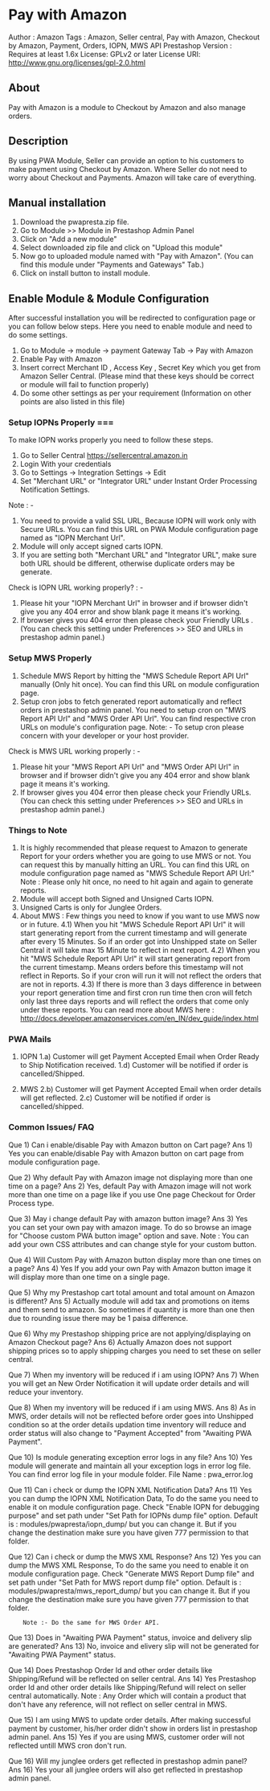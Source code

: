 # Pay with Amazon

Author : Amazon
Tags : Amazon, Seller central, Pay with Amazon, Checkout by Amazon, Payment, Orders, IOPN, MWS API
Prestashop Version : Requires at least 1.6x
License: GPLv2 or later
License URI: http://www.gnu.org/licenses/gpl-2.0.html

## About
Pay with Amazon is a module to Checkout by Amazon and also manage orders.


## Description
By using PWA Module, Seller can provide an option to his customers to make payment using Checkout by Amazon. Where Seller do not need to worry about Checkout and Payments. 
Amazon will take care of everything.


## Manual installation 
1) Download the pwapresta.zip file.
2) Go to Module >> Module in Prestashop Admin Panel
3) Click on "Add a new module"
4) Select downloaded zip file and click on  "Upload this module"
5) Now go to uploaded module named with "Pay with Amazon". (You can find this module under "Payments and Gateways" Tab.)
6) Click on install button to install module.


## Enable Module & Module Configuration
After successful installation you will be redirected to configuration page or you can follow below steps. Here you need to enable module and need to do some settings.
1) Go to Module -> module -> payment Gateway Tab -> Pay with Amazon
2) Enable Pay with Amazon
3) Insert correct Merchant ID , Access Key , Secret Key which you get from Amazon Seller Central. (Please mind that these keys should be correct or module will fail to function properly)
4) Do some other settings as per your requirement (Information on other points are also listed in this file)


### Setup IOPNs Properly ===
To make IOPN works properly you need to follow these steps.
1) Go to Seller Central https://sellercentral.amazon.in
2) Login With your credentials
3) Go to Settings -> Integration Settings -> Edit
4) Set "Merchant URL" or "Integrator URL" under Instant Order Processing Notification Settings.


Note : - 
1) You need to provide a valid SSL URL, Because IOPN will work only with Secure URLs. You can find this URL on PWA Module configuration page named 
as "IOPN Merchant Url". 
2) Module will only accept signed carts IOPN.
3) If you are setting both "Merchant URL" and "Integrator URL", make sure both URL should be different, otherwise duplicate orders may be generate.

Check is IOPN URL working properly? : -
1) Please hit your "IOPN Merchant Url" in browser and if browser didn't give you any 404 error and show blank page it means it's working.
2) If browser gives you 404 error then please check your Friendly URLs . (You can check this setting under Preferences >> SEO and URLs in prestashop admin panel.)


### Setup MWS Properly
1) Schedule MWS Report by hitting the "MWS Schedule Report API Url" manually (Only hit once). You can find this URL on module configuration page. 
2) Setup cron jobs to fetch generated report automatically and reflect orders in prestashop admin panel. You need to setup cron on "MWS Report API Url" and "MWS Order API Url".
You can find respective cron URLs on module's configuration page.
Note: - To setup cron please concern with your developer or your host provider.

Check is MWS URL working properly : -
1) Please hit your "MWS Report API Url" and "MWS Order API Url" in browser and if browser didn't give you any 404 error and show blank page it means it's working.
2) If browser gives you 404 error then please check your Friendly URLs. (You can check this setting under Preferences >> SEO and URLs in prestashop admin panel.)

### Things to Note 
1) It is highly recommended that please request to Amazon to generate Report for your orders whether you are going to use MWS or not.
   You can request this by manually hitting an URL. You can find this URL on module configuration page named as "MWS Schedule Report API Url:"
   Note : Please only hit once, no need to hit again and again to generate reports.
2) Module will accept both Signed and Unsigned Carts IOPN.
3) Unsigned Carts is only for Junglee Orders.
4) About MWS : Few things you need to know if you want to use MWS now or in future.
	4.1) When you hit "MWS Schedule Report API Url" it will start generating report from the current timestamp and will generate after every 15 Minutes. So if an order got into Unshipped state on Seller Central
		 it will take max 15 Minute to reflect in next report.
	4.2) When you hit "MWS Schedule Report API Url" it will start generating report from the current timestamp. Means orders before this timestamp will not reflect in Reports.
		 So if your cron will run it will not reflect the orders that are not in reports.
	4.3) If there is more than 3 days difference in between your report generation time and first cron run time then cron will fetch only last three days reports and will reflect the orders
		 that come only under these reports.
		 You can read more about MWS here : http://docs.developer.amazonservices.com/en_IN/dev_guide/index.html


### PWA  Mails
1) IOPN 
1.a) Customer will get Payment Accepted Email when Order Ready to Ship Notification received.
1.d) Customer will be notified if order is cancelled/Shipped.


2) MWS 
2.b) Customer will get Payment Accepted Email when order details will get reflected.
2.c) Customer will be notified if order is cancelled/shipped.

		 
### Common Issues/ FAQ
Que 1) Can i enable/disable Pay with Amazon button on Cart page?
Ans 1) Yes you can enable/disable Pay with Amazon button on cart page from module configuration page. 

Que 2) Why default Pay with Amazon image not displaying more than one time on a page?
Ans 2) Yes, default Pay with Amazon image will not work more than one time on a page like if you use One page Checkout for Order Process type.

Que 3) May i change default Pay with amazon button image?
Ans 3) Yes you can set your own pay with amazon image. To do so browse an image for "Choose custom PWA button image" option and save.
Note : You can add your own CSS attributes and can change style for your custom button.

Que 4) Will Custom Pay with Amazon button display more than one times on a page?
Ans 4) Yes If you add your own Pay with Amazon button image it will display more than one time on a single page.

Que 5) Why my Prestashop cart total amount and total amount on Amazon is different?
Ans 5) Actually module will add tax and promotions on items and them send to amazon. So sometimes if quantity is more than one then due to rounding issue there may be 1 paisa difference.

Que 6) Why my Prestashop shipping price are not applying/displaying on Amazon Checkout page?
Ans 6) Actually Amazon does not support shipping prices so to apply shipping charges you need to set these on seller central.

Que 7) When my inventory will be reduced if i am using IOPN?
Ans 7) When you will get an New Order Notification it will update order details and will reduce your inventory.

Que 8) When my inventory will be reduced if i am using MWS.
Ans 8) As in MWS, order details will not be reflected before order goes into Unshipped condition so at the order details updation time inventory will reduce and order status will also change 
       to "Payment Accepted" from "Awaiting PWA Payment".

Que 10) Is module generating exception error logs in any file?
Ans 10) Yes module will generate and maintain all your exception logs in error log file. 
	   You can find error log file in your module folder.
	   File Name : pwa_error.log

Que 11) Can i check or dump the IOPN XML Notification Data?
Ans 11) Yes you can dump the IOPN XML Notification Data, To do the same you need to enable it on module configuration page.
		Check "Enable IOPN for debugging purpose"  and set path under  "Set Path for IOPNs dump file" option.
		Default is : modules/pwapresta/iopn_dump/ but you can change it. But if you change the destination make sure you have given 777 permission to that folder.

Que 12) Can i check or dump the MWS XML Response?
Ans 12) Yes you can dump the MWS XML Response, To do the same you need to enable it on module configuration page.
		Check "Generate MWS Report Dump file"  and set path under "Set Path for MWS report dump file" option.
		Default is : modules/pwapresta/mws_report_dump/ but you can change it. But if you change the destination make sure you have given 777 permission to that folder.

		Note :- Do the same for MWS Order API.

Que 13) Does in "Awaiting PWA Payment" status, invoice and delivery slip are generated?
Ans 13) No, invoice and elivery slip will not be generated for "Awaiting PWA Payment" status.

Que 14) Does Prestashop Order Id and other order details like Shipping/Refund will be reflected on seller central.
Ans 14) Yes Prestashop order Id and other order details like Shipping/Refund will relect on seller central automatically. 
Note : Any Order which will contain a product that don't have any reference, will not reflect on seller central in MWS.

Que 15) I am using MWS to update order details. After making successful payment by customer, his/her order didn't show in orders list in prestashop admin panel.
Ans 15) Yes if you are using MWS, customer order will not reflected untill MWS cron don't run.

Que 16) Will my junglee orders get reflected in prestashop admin panel?
Ans 16) Yes your all junglee orders will also get reflected in prestashop admin panel.


